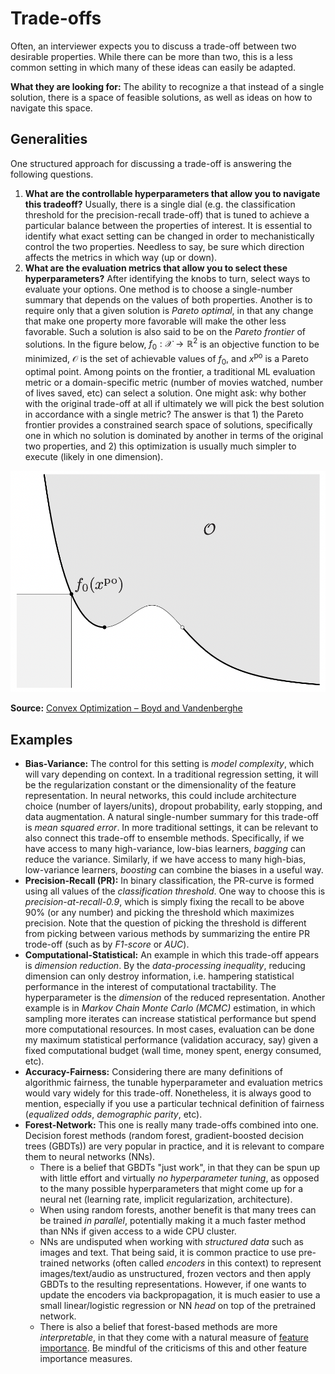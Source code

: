 # Trade-offs

Often, an interviewer expects you to discuss a trade-off between two desirable properties. While there can be more than two, this is a less common setting in which many of these ideas can easily be adapted.

**What they are looking for:** The ability to recognize a that instead of a single solution, there is a space of feasible solutions, as well as ideas on how to navigate this space.

## Generalities

One structured approach for discussing a trade-off is answering the following questions.
1. **What are the controllable hyperparameters that allow you to navigate this tradeoff?** Usually, there is a single dial (e.g. the classification threshold for the precision-recall trade-off) that is tuned to achieve a particular balance between the properties of interest. It is essential to identify what exact setting can be changed in order to mechanistically control the two properties. Needless to say, be sure which direction affects the metrics in which way (up or down).
2. **What are the evaluation metrics that allow you to select these hyperparameters?** After identifying the knobs to turn, select ways to evaluate your options. One method is to choose a single-number summary that depends on the values of both properties. Another is to require only that a given solution is *Pareto optimal*, in that any change that make one property more favorable will make the other less favorable. Such a solution is also said to be on the *Pareto frontier* of solutions. In the figure below, $f_0: \mathcal{X} \rightarrow \mathbb{R}^2$ is an objective function to be minimized, $\mathcal{O}$ is the set of achievable values of $f_0$, and $x^{\text{po}}$ is a Pareto optimal point. Among points on the frontier, a traditional ML evaluation metric or a domain-specific metric (number of movies watched, number of lives saved, etc) can select a solution. One might ask: why bother with the original trade-off at all if ultimately we will pick the best solution in accordance with a single metric? The answer is that 1) the Pareto frontier provides a constrained search space of solutions, specifically one in which no solution is dominated by another in terms of the original two properties, and 2) this optimization is usually much simpler to execute (likely in one dimension).

<p style="center"> 

![Pareto](img/pareto.png)

</p>

**Source:** [Convex Optimization – Boyd and Vandenberghe](https://web.stanford.edu/~boyd/cvxbook/)


## Examples

- **Bias-Variance:** The control for this setting is *model complexity*, which will vary depending on context. In a traditional regression setting, it will be the regularization constant or the dimensionality of the feature representation. In neural networks, this could include architecture choice (number of layers/units), dropout probability, early stopping, and data augmentation. A natural single-number summary for this trade-off is *mean squared error*. In more traditional settings, it can be relevant to also connect this trade-off to ensemble methods. Specifically, if we have access to many high-variance, low-bias learners, *bagging* can reduce the variance. Similarly, if we have access to many high-bias, low-variance learners, *boosting* can combine the biases in a useful way.
- **Precision-Recall (PR):** In binary classification, the PR-curve is formed using all values of the *classification threshold*. One way to choose this is *precision-at-recall-0.9*, which is simply fixing the recall to be above 90% (or any number) and picking the threshold which maximizes precision. Note that the question of picking the threshold is different from picking between various methods by summarizing the entire PR trode-off (such as by *F1-score* or *AUC*).
- **Computational-Statistical:** An example in which this trade-off appears is *dimension reduction*. By the *data-processing inequality*, reducing dimension can only destroy information, i.e. hampering statistical performance in the interest of computational tractability. The hyperparameter is the *dimension* of the reduced representation. Another example is in *Markov Chain Monte Carlo (MCMC)* estimation, in which sampling more iterates can increase statistical performance but spend more computational resources. In most cases, evaluation can be done my maximum statistical performance (validation accuracy, say) given a fixed computational budget (wall time, money spent, energy consumed, etc).
- **Accuracy-Fairness:** Considering there are many definitions of algorithmic fairness, the tunable hyperparameter and evaluation metrics would vary widely for this trade-off. Nonetheless, it is always good to mention, especially if you use a particular technical definition of fairness (*equalized odds*, *demographic parity*, etc).
- **Forest-Network:** This one is really many trade-offs combined into one. Decision forest methods (random forest, gradient-boosted decision trees (GBDTs)) are very popular in practice, and it is relevant to compare them to neural networks (NNs). 
    - There is a belief that GBDTs "just work", in that they can be spun up with little effort and virtually *no hyperparameter tuning*, as opposed to the many possible hyperparameters that might come up for a neural net (learning rate, implicit regularization, architecture).
    - When using random forests, another benefit is that many trees can be trained *in parallel*, potentially making it a much faster method than NNs if given access to a wide CPU cluster.
    - NNs are undisputed when working with *structured data* such as images and text. That being said, it is common practice to use pre-trained networks (often called *encoders* in this context) to represent images/text/audio as unstructured, frozen vectors and then apply GBDTs to the resulting representations. However, if one wants to update the encoders via backpropagation, it is much easier to use a small linear/logistic regression or NN *head* on top of the pretrained network.
    - There is also a belief that forest-based methods are more *interpretable*, in that they come with a natural measure of [feature importance](https://scikit-learn.org/stable/auto_examples/ensemble/plot_forest_importances.html). Be mindful of the criticisms of this and other feature importance measures.

